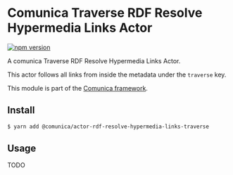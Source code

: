 # Comunica Traverse RDF Resolve Hypermedia Links Actor

[![npm version](https://badge.fury.io/js/%40comunica%2Factor-rdf-resolve-hypermedia-links-traverse.svg)](https://www.npmjs.com/package/@comunica/actor-rdf-resolve-hypermedia-links-traverse)

A comunica Traverse RDF Resolve Hypermedia Links Actor.

This actor follows all links from inside the metadata under the `traverse` key.

This module is part of the [Comunica framework](https://github.com/comunica/comunica).

## Install

```bash
$ yarn add @comunica/actor-rdf-resolve-hypermedia-links-traverse
```

## Usage

TODO
